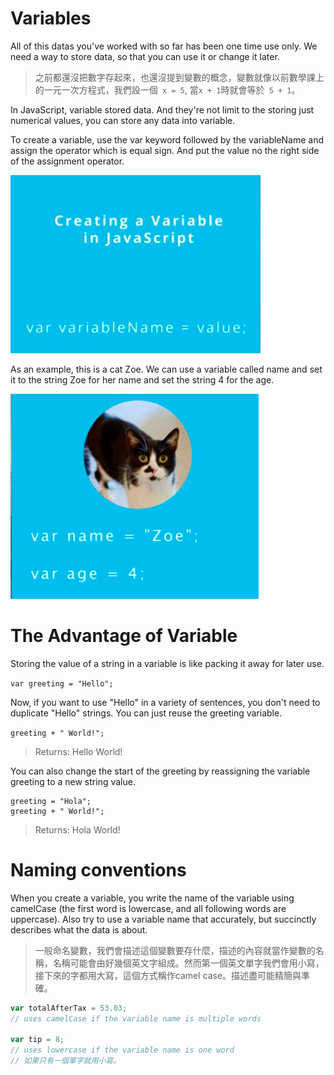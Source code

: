 # Variables
All of this datas you've worked with so far has been one time use only. We need a way to store data, so that you can use it or change it later.
> 之前都還沒把數字存起來，也還沒提到變數的概念，變數就像以前數學課上的一元一次方程式，我們設一個` x = 5`, 當` x + 1 `時就會等於` 5 + 1`。 

In JavaScript, variable stored data. And they're not limit to the storing just numerical values, you can store  any data into variable.

To create a variable, use the var keyword followed by the variableName and assign the operator which is equal sign. And put the value no the right side of the assignment operator.

![](/assets/variable_1.png)

As an example, this is a cat Zoe. We can use a variable called name and set it to the string Zoe for her name and  set the string 4 for the age.

![](/assets/variable_2.png)

# The Advantage of Variable
 
Storing the value of a string in a variable is like packing it away for later use.


```var greeting = "Hello";```

Now, if you want to use "Hello" in a variety of sentences, you don't need to duplicate "Hello" strings. You can just reuse the greeting variable.

```greeting + " World!";```
>Returns: Hello World!

You can also change the start of the greeting by reassigning the variable greeting to a new string value.

```
greeting = "Hola";
greeting + " World!";
```
>Returns: Hola World!

# Naming conventions
When you create a variable, you write the name of the variable using camelCase (the first word is lowercase, and all following words are uppercase). Also try to use a variable name that accurately, but succinctly describes what the data is about.

>一般命名變數，我們會描述這個變數要存什麼，描述的內容就當作變數的名稱，名稱可能會由好幾個英文字組成。然而第一個英文單字我們會用小寫，接下來的字都用大寫，這個方式稱作camel case。描述盡可能精簡與準確。



```JavaScript
var totalAfterTax = 53.03; 
// uses camelCase if the variable name is multiple words

var tip = 8; 
// uses lowercase if the variable name is one word
// 如果只有一個單字就用小寫。
```

